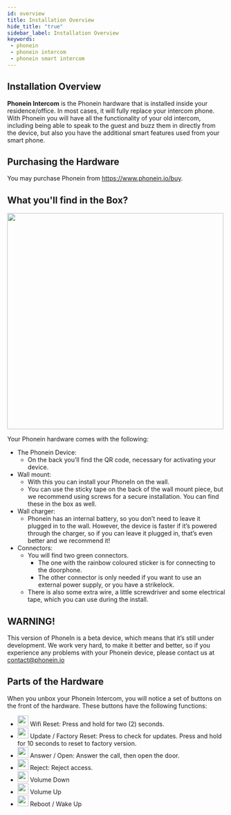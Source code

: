 ```yaml
---
id: overview
title: Installation Overview
hide_title: "true"
sidebar_label: Installation Overview
keywords:
 - phonein
 - phonein intercom
 - phonein smart intercom 
---
```


## Installation Overview

**Phonein Intercom** is the Phonein hardware that is installed inside your residence/office. In most cases, it will fully replace your intercom phone. With Phonein you will have all the functionality of your old intercom, including being able to speak to the guest and buzz them in directly from the device, but also you have the additional smart features used from your smart phone.

## Purchasing the Hardware
You may purchase Phonein from https://www.phonein.io/buy.

## What you'll find in the Box?
<img src="/img/phonein_box_overview.jpg" width="500" /><br/>

Your Phonein hardware comes with the following:
- The Phonein Device:
    - On the back you’ll find the QR code, necessary for activating your device.
- Wall mount: 
    - With this you can install your PhoneIn on the wall.
    - You can use the sticky tape on the back of the wall mount piece, but we recommend using screws for a secure installation. You can find these in the box as well.
- Wall charger: 
    - Phonein has an internal battery, so you don’t need to leave it plugged in to the wall. However, the device is faster if it’s powered through the charger, so if you can leave it plugged in, that’s even better and we recommend it!
- Connectors:
    - You will find two green connectors.
        - The one with the rainbow coloured sticker is for connecting to the doorphone.
        - The other connector is only needed if you want to use an external power supply, or you have a strikelock.
    - There is also some extra wire, a little screwdriver and some electrical tape, which you can use during the install.
## WARNING!
This version of PhoneIn is a beta device, which means that it’s still under development.
We work very hard, to make it better and better, so if you experience any problems with your Phonein device, please contact us at contact@phonein.io

## Parts of the Hardware

When you unbox your Phonein Intercom, you will notice a set of buttons on the front of the hardware. These buttons have the following functions:
<!-- I think this section about the buttons of the Phonein device should be in another section about using the Phonein, rather than installing, sound good or what do you think? -->

<!-- Would be good to include images of the icons. I can provide those. -->

* <img src="/img/icon_wifi.jpg" width="25" /> Wifi Reset: Press and hold for two (2) seconds.
* <img src="/img/icon_update.jpg" width="25" /> Update / Factory Reset: Press to check for updates. Press and hold for 10 seconds to reset to factory version.
* <img src="/img/icon_answer.jpg" width="25" /> Answer / Open: Answer the call, then open the door.
* <img src="/img/icon_end.jpg" width="25" /> Reject: Reject access.
* <img src="/img/icon_down.jpg" width="25" /> Volume Down
* <img src="/img/icon_up.jpg" width="25" /> Volume Up
* <img src="/img/icon_reset.jpg" width="25" /> Reboot / Wake Up

<!-- There is some additional text for each of these. For instance, I would like to talk about the wifi reset procedure which is rather lengthy. Also fo rthe Answer / Open, I'd like to talk more about when each one happens. And for volume Up / Down, it depends on which mode the Phonein is in. 

Where should we include this extra text? Can we link them each to their own section?

If you create those areas in the documentation, I can fill them in, as it's rather detailed.  -->
